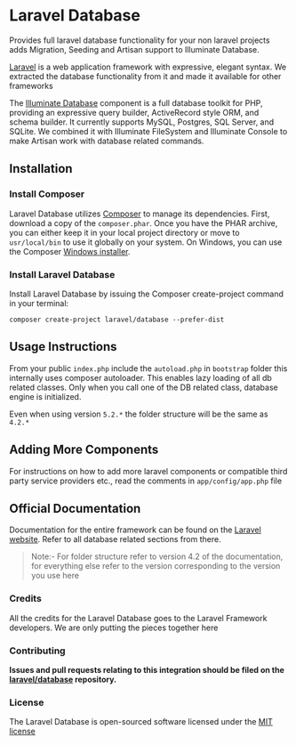 # Laravel Database

Provides full laravel database functionality for your non laravel projects adds Migration, Seeding and Artisan support to Illuminate Database.


[Laravel](https://github.com/laravel/laravel) is a web application framework with expressive, elegant syntax. We extracted the database functionality from it and made it available for other frameworks

The [Illuminate Database](https://github.com/illuminate/database) component is a full database toolkit for PHP, providing an expressive query builder, ActiveRecord style ORM, and schema builder. It currently supports MySQL, Postgres, SQL Server, and SQLite. We combined it with Illuminate FileSystem and Illuminate Console to make Artisan work with database related commands.

## Installation

### Install Composer

Laravel Database utilizes [Composer](http://getcomposer.org/) to manage its dependencies. First, download a copy of the `composer.phar`. Once you have the PHAR archive, you can either keep it in your local project directory or move to `usr/local/bin` to use it globally on your system. On Windows, you can use the Composer [Windows installer](https://getcomposer.org/Composer-Setup.exe).

### Install Laravel Database

Install Laravel Database by issuing the Composer create-project command in your terminal:

	composer create-project laravel/database --prefer-dist

## Usage Instructions

From your public `index.php` include the `autoload.php` in `bootstrap` folder this internally uses composer autoloader. 
This enables lazy loading of all db related classes. Only when you call one of the DB related class, database engine is initialized.

Even when using version `5.2.*` the folder structure will be the same as `4.2.*`

## Adding More Components

For instructions on how to add more laravel components or compatible third party service providers etc., read the comments
in `app/config/app.php` file

## Official Documentation

Documentation for the entire framework can be found on the [Laravel website](http://laravel.com/docs). Refer to all database related sections from there.

> Note:- For folder structure refer to version 4.2 of the documentation, for everything else refer to the version corresponding to the version you use here


### Credits

All the credits for the Laravel Database goes to the Laravel Framework developers. We are only putting the pieces together here

### Contributing

**Issues and pull requests relating to this integration should be filed on the [laravel/database](http://github.com/Luracast/Laravel-Framework) repository.**

### License

The Laravel Database is open-sourced software licensed under the [MIT license](http://opensource.org/licenses/MIT)